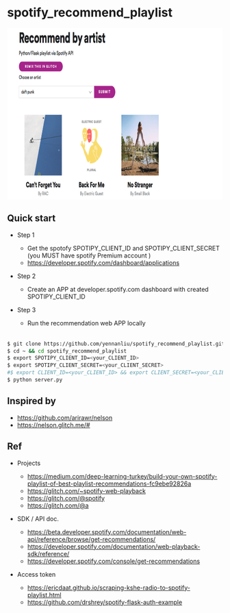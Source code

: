 # spotify_recommend_playlist

<img src ="https://github.com/yennanliu/spotify_recommend_playlist/blob/master/ref/app_1.png" width="800" height="400">

## Quick start 

- Step 1 
	- Get the spotofy SPOTIPY_CLIENT_ID and SPOTIPY_CLIENT_SECRET (you MUST have spotify Premium account )
	- https://developer.spotify.com/dashboard/applications
- Step 2 
	- Create an APP at developer.spotify.com dashboard with created SPOTIPY_CLIENT_ID

- Step 3 
	- Run the recommendation web APP locally 

```bash 

$ git clone https://github.com/yennanliu/spotify_recommend_playlist.git
$ cd ~ && cd spotify_recommend_playlist
$ export SPOTIPY_CLIENT_ID=<your_CLIENT_ID> 
$ export SPOTIPY_CLIENT_SECRET=<your_CLIENT_SECRET>
#$ export CLIENT_ID=<your_CLIENT_ID> && export CLIENT_SECRET=<your_CLIENT_SECRET>
$ python server.py 

```

## Inspired by 
- https://github.com/arirawr/nelson
- https://nelson.glitch.me/#


## Ref 

- Projects 
	- https://medium.com/deep-learning-turkey/build-your-own-spotify-playlist-of-best-playlist-recommendations-fc9ebe92826a
	- https://glitch.com/~spotify-web-playback
	- https://glitch.com/@spotify
	- https://glitch.com/@a


- SDK / API doc. 
	- https://beta.developer.spotify.com/documentation/web-api/reference/browse/get-recommendations/
	- https://developer.spotify.com/documentation/web-playback-sdk/reference/
	- https://developer.spotify.com/console/get-recommendations 
- Access token  
	- https://ericdaat.github.io/scraping-kshe-radio-to-spotify-playlist.html
	- https://github.com/drshrey/spotify-flask-auth-example

